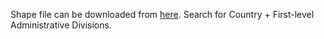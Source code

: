 Shape file can be downloaded from [here](https://maps.princeton.edu/). Search for Country + First-level Administrative Divisions. 